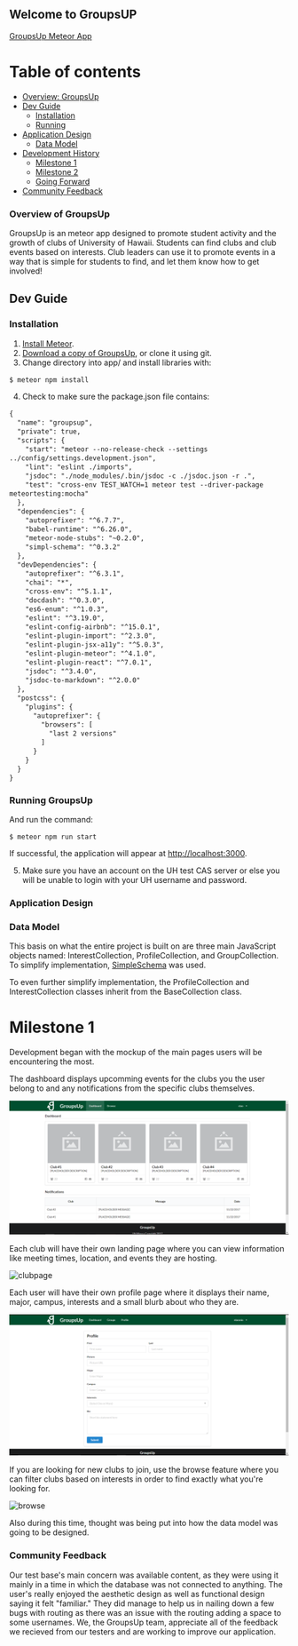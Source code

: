 ## Welcome to GroupsUP

<a href="http://groupsup.meteorapp.com/"><i class="large github icon"></i>GroupsUp Meteor App</a>

# Table of contents

* [Overview: GroupsUp](#overview-of-groupsup)
* [Dev Guide](#dev-guide)
  * [Installation](#installation)
  * [Running](#running-groupsup)
* [Application Design](#application-design)
  * [Data Model](#data-model)
* [Development History](#development-history)
  * [Milestone 1](#milestone-1)
  * [Milestone 2](#milestone-2)
  * [Going Forward](#milestone-3)
* [Community Feedback](#community-feedback)  

### Overview of GroupsUp

GroupsUp is an meteor app designed to promote student activity and the growth of clubs of University of Hawaii. Students can find clubs and club events based on interests. Club leaders can use it to promote events in a way that is simple for students to find, and let them know how to get involved! 


## Dev Guide
### Installation

1. [Install Meteor](https://www.meteor.com/install).
2. [Download a copy of GroupsUp](https://github.com/groupsup/groupsup/archive/master.zip), or clone it using git.
3. Change directory into app/ and install libraries with:

```
$ meteor npm install
```

4. Check to make sure the package.json file contains:
```
{
  "name": "groupsup",
  "private": true,
  "scripts": {
    "start": "meteor --no-release-check --settings ../config/settings.development.json",
    "lint": "eslint ./imports",
    "jsdoc": "./node_modules/.bin/jsdoc -c ./jsdoc.json -r .",
    "test": "cross-env TEST_WATCH=1 meteor test --driver-package meteortesting:mocha"
  },
  "dependencies": {
    "autoprefixer": "^6.7.7",
    "babel-runtime": "^6.26.0",
    "meteor-node-stubs": "~0.2.0",
    "simpl-schema": "^0.3.2"
  },
  "devDependencies": {
    "autoprefixer": "^6.3.1",
    "chai": "*",
    "cross-env": "^5.1.1",
    "docdash": "^0.3.0",
    "es6-enum": "^1.0.3",
    "eslint": "^3.19.0",
    "eslint-config-airbnb": "^15.0.1",
    "eslint-plugin-import": "^2.3.0",
    "eslint-plugin-jsx-a11y": "^5.0.3",
    "eslint-plugin-meteor": "^4.1.0",
    "eslint-plugin-react": "^7.0.1",
    "jsdoc": "^3.4.0",
    "jsdoc-to-markdown": "^2.0.0"
  },
  "postcss": {
    "plugins": {
      "autoprefixer": {
        "browsers": [
          "last 2 versions"
        ]
      }
    }
  }
}
```
### Running GroupsUp

And run the command:

```
$ meteor npm run start
```

If successful, the application will appear at [http://localhost:3000](http://localhost:3000).

5. Make sure you have an account on the UH test CAS server or else you will be unable to login with your UH username and password.

### Application Design

### Data Model

This basis on what the entire project is built on are three main JavaScript objects named: InterestCollection, ProfileCollection, and GroupCollection. To simplify implementation, [SimpleSchema](https://github.com/aldeed/meteor-simple-schema) was used. 

To even further simplify implementation, the ProfileCollection and InterestCollection classes inherit from the BaseCollection class.


# Milestone 1

Development began with the mockup of the main pages users will be encountering the most.

The dashboard displays upcomming events for the clubs you the user belong to and any notifications from the specific clubs themselves. 

![dashboard](/Dashboard_v1.0.png)

Each club will have their own landing page where you can view information like meeting times, location, and events they are hosting.

![clubpage](https://user-images.githubusercontent.com/22554003/32635510-bcd2d54c-c554-11e7-8137-18fdb0115d30.png)

Each user will have their own profile page where it displays their name, major, campus, interests and a small blurb about who they are.

![userpage](/Edit-Profile_v1.0.png)

If you are looking for new clubs to join, use the browse feature where you can filter clubs based on interests in order to find exactly what you're looking for.

![browse](https://user-images.githubusercontent.com/22554003/32635478-9ef7a228-c554-11e7-9984-37f0f2b220dd.png)

Also during this time, thought was being put into how the data model was going to be designed.

### Community Feedback

Our test base's main concern was available content, as they were using it mainly in a time in which the database was not connected to anything. The user's really enjoyed the aesthetic design as well as functional design saying it felt "familiar." They did manage to help us in nailing down a few bugs with routing as there was an issue with the routing adding a space to some usernames. We, the GroupsUp team, appreciate all of the feedback we recieved from our testers and are working to improve our application.





